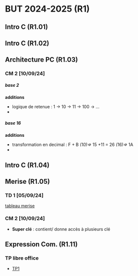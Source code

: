 
# BUT 2024-2025 (R1)

## Intro C (R1.01)

## Intro C (R1.02)

## Architecture PC (R1.03)

### CM 2 [10/09/24]

##### base 2
 **additions**
- logique de retenue : 1 -> 10 -> 11 -> 100 -> ...
- 
##### base 16
**additions**
- transformation en decimal : F + B *(10)=>* 15 +11 = 26 *(16)=>* 1A 
- 

## Intro C (R1.04)

## Merise (R1.05)

### TD 1 [05/09/24]

[tableau merise](./merise/merise.ods)


### CM 2 [10/09/24]

 - **Super clé** : contient/ donne accès à plusieurs clé


## Expression Com. (R1.11)
 
### TP libre office

- [TP1](./R1.11/TP1.odt)

<!--stackedit_data:
eyJoaXN0b3J5IjpbLTE2ODcyMTA2MDUsLTU0NDQ1MDMzMSw1NT
M3NTgxMTEsLTIxMzI0NzE3NjIsLTE1MjY2MTY5MjEsMTgyNjE1
NzcxMCwxNTgzMjc3Nzg2LDE2MjI5MzMwMzYsLTE2NzI5MTEzNz
QsMTcyMzU3MTk4NCwtNzc1OTM2OTg0LC0zOTY1OTcwNTQsLTE0
OTQ5NTAzOTIsMzEyODk5ODg2LDEwMTY1NTU1OTldfQ==
-->